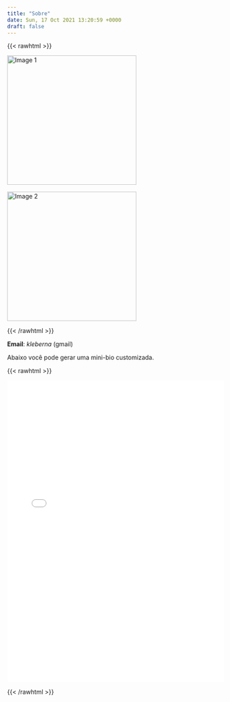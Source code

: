 ```yaml
---
title: "Sobre"
date: Sun, 17 Oct 2021 13:20:59 +0000
draft: false
---
```


{{< rawhtml >}}

<div style="display: flex; flex-wrap: wrap; gap: 1rem;">
  <img src="/img/eu1.webp" alt="Image 1" style="height: 300px;">
  <img src="/img/eu2.webp" alt="Image 2" style="height: 300px;">
</div>

{{< /rawhtml >}}

**Email**: *kleberna* (gmail)

Abaixo você pode gerar uma mini-bio customizada.

{{< rawhtml >}}

<div style="width: 100%; overflow: hidden;">
  <iframe 
    src="/app/gerador-minibio" 
    style="width: 100%; height: 700px; border: none;" 
    frameborder="0">
  </iframe>
</div>

{{< /rawhtml >}}

